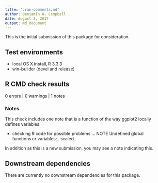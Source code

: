 ```yaml
---
title: "cran-comments.md"
author: Benjamin W. Campbell
date: August 2, 2017
output: md_document
---
```


This is the initial submission of this package for consideration.  

## Test environments
* local OS X install, R 3.3.3
* win-builder (devel and release)


## R CMD check results
0 errors | 0 warnings | 1 notes

### Notes
This check includes one note that is a function of the way ggplot2 locally defines variables.
 
 * checking R code for possible problems ... NOTE Undefined global functions or variables: ..scaled..
 
In addition as this is a new submission, you may see a note indicating this.

## Downstream dependencies
There are currently no downstream dependencies for this package. 

